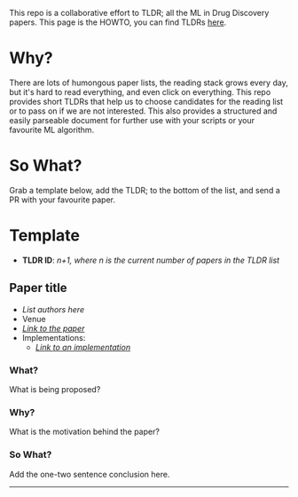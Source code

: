 This repo is a collaborative effort to TLDR; all the ML in Drug Discovery papers. This page is the HOWTO, you can find TLDRs [here](https://github.com/yobibyte/ml-drug-discovery-tldrs/blob/main/tldrs.md).

# Why?

There are lots of humongous paper lists, the reading stack grows every day, but it's hard to read everything, and even click on everything.
This repo provides short TLDRs that help us to choose candidates for the reading list or to pass on if we are not interested.
This also provides a structured and easily parseable document for further use with your scripts or your favourite ML algorithm.

# So What?

Grab a template below, add the TLDR; to the bottom of the list, and send a PR with your favourite paper.


# Template
- **TLDR ID**: *n+1, where n is the current number of papers in the TLDR list*
## Paper title
- *List authors here*
- Venue
- [*Link to the paper*]()
- Implementations:
  - [*Link to an implementation*]()

### What?
What is being proposed?
### Why?
What is the motivation behind the paper?
### So What?

Add the one-two sentence conclusion here.

---
